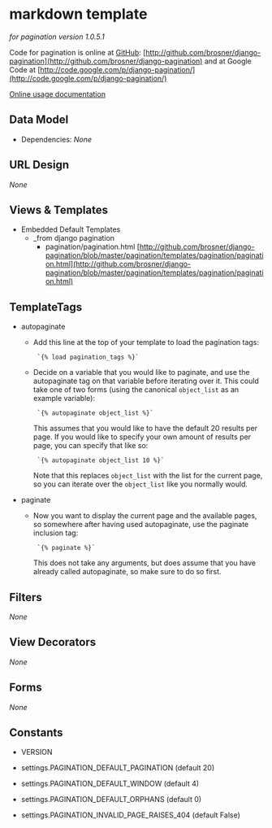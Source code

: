 markdown template
=================

_for pagination version 1.0.5.1_

Code for pagination is online at [GitHub](http://github.com): [http://github.com/brosner/django-pagination](http://github.com/brosner/django-pagination) and at Google Code at  [http://code.google.com/p/django-pagination/](http://code.google.com/p/django-pagination/)

[Online usage documentation](http://github.com/brosner/django-pagination/blob/master/docs/usage.txt)

Data Model
----------

* Dependencies: _None_

URL Design
----------

_None_

Views & Templates
-----------------

* Embedded Default Templates
	* _from django pagination
		* pagination/pagination.html [http://github.com/brosner/django-pagination/blob/master/pagination/templates/pagination/pagination.html](http://github.com/brosner/django-pagination/blob/master/pagination/templates/pagination/pagination.html)
	
TemplateTags
------------

* autopaginate
	* Add this line at the top of your template to load the pagination tags:

	       `{% load pagination_tags %}`

	* Decide on a variable that you would like to paginate, and use the
	   autopaginate tag on that variable before iterating over it.  This could 
	   take one of two forms (using the canonical ``object_list`` as an example
	   variable):

	       `{% autopaginate object_list %}`

	   This assumes that you would like to have the default 20 results per page.
	   If you would like to specify your own amount of results per page, you can
	   specify that like so:

	       `{% autopaginate object_list 10 %}`

	   Note that this replaces ``object_list`` with the list for the current page, so
	   you can iterate over the ``object_list`` like you normally would.


* paginate
	* Now you want to display the current page and the available pages, so
	   somewhere after having used autopaginate, use the paginate inclusion tag:

	       `{% paginate %}`

	   This does not take any arguments, but does assume that you have already
	   called autopaginate, so make sure to do so first.

Filters
-------

_None_

View Decorators
---------------

_None_

Forms
-----

_None_

Constants
---------

* VERSION

* settings.PAGINATION\_DEFAULT\_PAGINATION (default 20)
* settings.PAGINATION\_DEFAULT\_WINDOW (default 4)
* settings.PAGINATION\_DEFAULT\_ORPHANS (default 0)
* settings.PAGINATION\_INVALID\_PAGE\_RAISES\_404 (default False)
